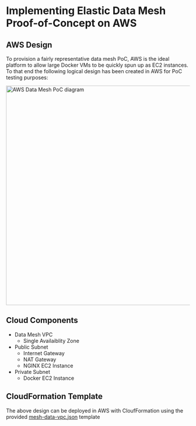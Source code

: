 # Implementing Elastic Data Mesh Proof-of-Concept on AWS
## AWS Design
To provision a fairly representative data mesh PoC, AWS is the ideal platform to allow large Docker VMs to be quickly spun up as EC2 instances. To that end the following logical design has been created in AWS for PoC testing purposes:

<img src="https://github.com/user-attachments/assets/f9b333be-6fde-496a-aa2e-df02b1c14f7d" alt="AWS Data Mesh PoC diagram" width="600">

## Cloud Components
- Data Mesh VPC
  - Single Availaiblity Zone
- Public Subnet
  - Internet Gateway
  - NAT Gateway
  - NGINX EC2 Instance
- Private Subnet
  - Docker EC2 Instance

  
## CloudFormation Template
The above design can be deployed in AWS with CloufFormation using the provided [mesh-data-vpc.json](mesh-data-vpc.json) template






